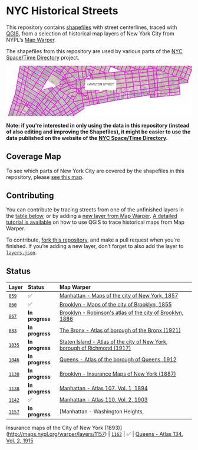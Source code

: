 # NYC Historical Streets

This repository contains [shapefiles](https://en.wikipedia.org/wiki/Shapefile) with street centerlines, traced with [QGIS](http://www.qgis.org/), from a selection of historical map layers of New York City from NYPL’s [Map Warper](http://maps.nypl.org/warper/).

The shapefiles from this repository are used by various parts of the [NYC Space/Time Directory](http://spacetime.nypl.org) project.

[![Lower Manhattan](screenshot.jpg)](http://mgiraldo.github.io/centerlines)

__Note: if you're interested in only using the data in this repository (instead of also editing and improving the Shapefiles), it might be easier to use the data published on the website of the [NYC Space/Time Directory](http://spacetime.nypl.org/#data-nyc-streets).__

## Coverage Map

To see which parts of New York City are covered by the shapefiles in this repository, please [see this map](http://geojson.io/#data=data:text/x-url,http%3A%2F%2Fs3.amazonaws.com%2Fspacetime-nypl-org%2Fdatasets%2Fnyc-streets%2Fnyc-streets.geojson
).

## Contributing

You can contribute by tracing streets from one of the unfinished layers in the [table below](#status), or by adding a [new layer from Map Warper](http://maps.nypl.org/warper/layers/). [A detailed tutorial is available](https://github.com/nypl-spacetime/qgis-trace-tutorial) on how to use QGIS to trace historical maps from Map Warper.

To contribute, [fork this repository](https://guides.github.com/activities/forking/), and make a pull request when you're finished. If you’re adding a new layer, don’t forget to also add the layer to  [`layers.json`](layers.json).

## Status

| Layer           | Status          | Map Warper
|:----------------|:----------------|:---------------
| [`859`](859)    | ✅              | [Manhattan - Maps of the city of New York, 1857](http://maps.nypl.org/warper/layers/859)
| [`860`](860)    | ✅              | [Brooklyn - Maps of the city of Brooklyn, 1855](http://maps.nypl.org/warper/layers/860)
| [`867`](867)    | __In progress__ | [Brooklyn - Robinson's atlas of the city of Brooklyn, 1886](http://maps.nypl.org/warper/layers/867)
| [`883`](883)    | __In progress__ | [The Bronx - Atlas of borough of the Bronx (1921)](http://maps.nypl.org/warper/layers/883)
| [`1035`](1035)  | __In progress__ | [Staten Island - Atlas of the city of New York, borough of Richmond (1917)](http://maps.nypl.org/warper/layers/1035)
| [`1046`](1046)  | __In progress__ | [Queens - Atlas of the borough of Queens, 1912](http://maps.nypl.org/warper/layers/1046)
| [`1130`](1130)  | __In progress__ | [Brooklyn - Insurance Maps of New York (1887)](http://maps.nypl.org/warper/layers/1130)
| [`1138`](1138)  | __In progress__ | [Manhattan - Atlas 107. Vol. 1, 1894](http://maps.nypl.org/warper/layers/1138)
| [`1142`](1142)  | ✅              | [Manhattan - Atlas 110. Vol. 2, 1903](http://maps.nypl.org/warper/layers/1142)
| [`1157`](1157)  | __In progress__ | [Manhattan - Washington Heights,
Insurance maps of the City of New York (1893)](http://maps.nypl.org/warper/layers/1157)
| [`1162`](1162)  | ✅              | [Queens - Atlas 134. Vol. 2, 1915](http://maps.nypl.org/warper/layers/1162)
